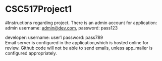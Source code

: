 # CSC517Project1

#Instructions regarding project.
There is an admin account for application: <br />
admin
username: admin@dev.com,
password: pass123

developer:
username: user1
password: pass789
<br />
Email server is configured in the application,which is hosted online for review.
Github code will not be able to send emails, unless app_mailer is configured appropriately.
